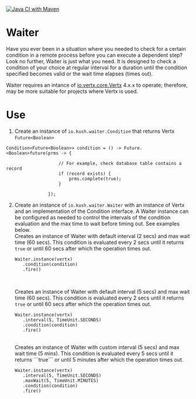 [![Java CI with Maven](https://github.com/aokush/waiter/actions/workflows/maven.yml/badge.svg)](https://github.com/aokush/waiter/actions/workflows/maven.yml)

# Waiter

Have you ever been in a situation where you needed to check for a certain condition in a remote process before you can execute a dependent step? Look no further, Waiter is just what you need. It is designed to check a condition of your choice at regular interval for a duration until the condition specified becomes valid or the wait time elapses (times out).

Waiter requires an intance of [io.vertx.core.Vertx](https://vertx.io/) 4.x.x to operate; therefore, may be more suitable for projects where Vertx is used.

# Use

1. Create an instance of `io.kush.waiter.Condition` that returns Vertx `Future<Boolean>`

```
Condition<Future<Boolean>> condition = () -> Future.<Boolean>future(prms -> {

                    // For example, check database table contains a record
                    if (record exists) {
                        prms.complete(true);
                    }

                });
```

2. Create an instance of `io.kush.waiter.Waiter` with an instance of Vertx and an implementation of the Condition interface. A Waiter instance can be configured as needed to control the intervals of the condition evaluation and the max time to wait before timing out. See examples below. <br>
   Creates an instance of Waiter with default interval (2 secs) and max wait time (60 secs). This condition is evaluated every 2 secs until it returns `true` or until 60 secs after which the operation times out.

   ```
   Waiter.instance(vertx)
      .condition(condition)
      .fire()
   ```

   <br>

   Creates an instance of Waiter with default interval (5 secs) and max wait time (60 secs). This condition is evaluated every 2 secs until it returns `true` or until 60 secs after which the operation times out.

   ```
   Waiter.instance(vertx)
      .interval(5, TimeUnit.SECONDS)
      .condition(condition)
      .fire()
   ```

   <br>
   Creates an instance of Waiter with custom interval (5 secs) and max wait time (5 mins). This condition is evaluated every 5 secs until it returns ```true``` or until 5 minutes after which the operation times out.

   ```
   Waiter.instance(vertx)
      .interval(5, TimeUnit.SECONDS)
      .maxWait(5, TimeUnit.MINUTES)
      .condition(condition)
      .fire()
   ```
